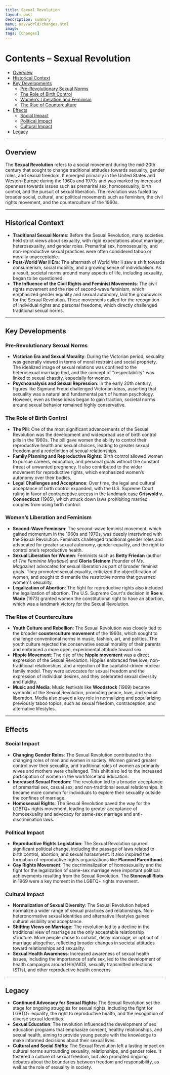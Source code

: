 ```yaml
---
title: Sexual Revolution
layout: post
description: summary
menu: nav/world/changes.html
image: 
tags: [Changes]
---
```


# Contents – Sexual Revolution
- [Overview](#overview)
- [Historical Context](#historical-context)
- [Key Developments](#key-developments)
  - [Pre-Revolutionary Sexual Norms](#pre-revolutionary-sexual-norms)
  - [The Role of Birth Control](#the-role-of-birth-control)
  - [Women’s Liberation and Feminism](#womens-liberation-and-feminism)
  - [The Rise of Counterculture](#the-rise-of-counterculture)
- [Effects](#effects)
  - [Social Impact](#social-impact)
  - [Political Impact](#political-impact)
  - [Cultural Impact](#cultural-impact)
- [Legacy](#legacy)

---

## Overview
The **Sexual Revolution** refers to a social movement during the mid-20th century that sought to change traditional attitudes towards sexuality, gender roles, and sexual freedom. It emerged primarily in the United States and Western Europe during the 1960s and 1970s and was marked by increased openness towards issues such as premarital sex, homosexuality, birth control, and the pursuit of sexual liberation. The revolution was fueled by broader social, cultural, and political movements such as feminism, the civil rights movement, and the counterculture of the 1960s.

---

## Historical Context
- **Traditional Sexual Norms**: Before the Sexual Revolution, many societies held strict views about sexuality, with rigid expectations about marriage, heterosexuality, and gender roles. Premarital sex, homosexuality, and non-reproductive sexual practices were often considered taboo or morally unacceptable.
- **Post-World War II Era**: The aftermath of World War II saw a shift towards consumerism, social mobility, and a growing sense of individualism. As a result, societal norms around many aspects of life, including sexuality, began to be questioned.
- **The Influence of the Civil Rights and Feminist Movements**: The civil rights movement and the rise of second-wave feminism, which emphasized gender equality and sexual autonomy, laid the groundwork for the Sexual Revolution. These movements called for the recognition of individual rights and personal freedoms, which directly challenged traditional sexual norms.

---

## Key Developments

### Pre-Revolutionary Sexual Norms
- **Victorian Era and Sexual Morality**: During the Victorian period, sexuality was generally viewed in terms of moral restraint and social propriety. The idealized image of sexual relations was confined to the heterosexual marriage bed, and the concept of "respectability" was linked to sexual chastity, especially for women.
- **Psychoanalysis and Sexual Repression**: In the early 20th century, figures like Sigmund Freud challenged Victorian ideas, asserting that sexuality was a natural and fundamental part of human psychology. However, even as these ideas began to gain traction, societal norms around sexual behavior remained highly conservative.

### The Role of Birth Control
- **The Pill**: One of the most significant advancements of the Sexual Revolution was the development and widespread use of birth control pills in the 1960s. The pill gave women the ability to control their reproductive health and sexual choices, leading to greater sexual freedom and a redefinition of sexual relationships.
- **Family Planning and Reproductive Rights**: Birth control allowed women to pursue careers, education, and personal goals without the constant threat of unwanted pregnancy. It also contributed to the wider movement for reproductive rights, which emphasized women’s autonomy over their bodies.
- **Legal Challenges and Acceptance**: Over time, the legal and cultural acceptance of birth control expanded, with the U.S. Supreme Court ruling in favor of contraceptive access in the landmark case **Griswold v. Connecticut** (1965), which struck down laws prohibiting married couples from using birth control.

### Women’s Liberation and Feminism
- **Second-Wave Feminism**: The second-wave feminist movement, which gained momentum in the 1960s and 1970s, was deeply intertwined with the Sexual Revolution. Feminists challenged traditional gender roles and advocated for greater sexual autonomy, gender equality, and the right to control one’s reproductive health.
- **Sexual Liberation for Women**: Feminists such as **Betty Friedan** (author of *The Feminine Mystique*) and **Gloria Steinem** (founder of *Ms. Magazine*) advocated for sexual liberation as part of broader feminist goals. They promoted sexual equality, criticized the objectification of women, and sought to dismantle the restrictive norms that governed women's sexuality.
- **Legalization of Abortion**: The fight for reproductive rights also included the legalization of abortion. The U.S. Supreme Court's decision in **Roe v. Wade** (1973) granted women the constitutional right to have an abortion, which was a landmark victory for the Sexual Revolution.

### The Rise of Counterculture
- **Youth Culture and Rebellion**: The Sexual Revolution was closely tied to the broader **counterculture movement** of the 1960s, which sought to challenge conventional norms in music, fashion, art, and politics. The youth culture rejected the conservative sexual morality of their parents and embraced a more open, experimental attitude toward sex.
- **Hippie Movement**: The rise of the **hippie movement** was a direct expression of the Sexual Revolution. Hippies embraced free love, non-traditional relationships, and a rejection of the capitalist-driven nuclear family model. They were advocates for sexual freedom and the expression of individual desires, and they celebrated sexual diversity and fluidity.
- **Music and Media**: Music festivals like **Woodstock** (1969) became symbolic of the Sexual Revolution, promoting peace, love, and sexual liberation. Media also played a key role in normalizing and popularizing previously taboo topics, such as sexual freedom, contraception, and alternative lifestyles.

---

## Effects

### Social Impact
- **Changing Gender Roles**: The Sexual Revolution contributed to the changing roles of men and women in society. Women gained greater control over their sexuality, and traditional roles of women as primarily wives and mothers were challenged. This shift also led to the increased participation of women in the workforce and education.
- **Increased Sexual Freedom**: The revolution led to a broader acceptance of premarital sex, casual sex, and non-traditional sexual relationships. It became more common for individuals to explore their sexuality outside the confines of marriage.
- **Homosexual Rights**: The Sexual Revolution paved the way for the LGBTQ+ rights movement, leading to greater acceptance of homosexuality and advocacy for same-sex marriage and anti-discrimination laws.

### Political Impact
- **Reproductive Rights Legislation**: The Sexual Revolution spurred significant political change, including the passage of laws related to birth control, abortion, and sexual harassment. It also inspired the formation of reproductive rights organizations like **Planned Parenthood**.
- **Gay Rights Movement**: The decriminalization of homosexuality and the fight for the legalization of same-sex marriage were important political achievements resulting from the Sexual Revolution. The **Stonewall Riots** in 1969 were a key moment in the LGBTQ+ rights movement.

### Cultural Impact
- **Normalization of Sexual Diversity**: The Sexual Revolution helped normalize a wider range of sexual practices and relationships. Non-heteronormative sexual identities and alternative lifestyles gained cultural visibility and acceptance.
- **Shifting Views on Marriage**: The revolution led to a decline in the traditional view of marriage as the only acceptable relationship structure. More people chose to cohabit, delay marriage, or opt out of marriage altogether, reflecting broader changes in societal attitudes toward relationships and sexuality.
- **Sexual Health Awareness**: Increased awareness of sexual health issues, including the importance of safe sex, led to the development of health campaigns around HIV/AIDS, sexually transmitted infections (STIs), and other reproductive health concerns.

---

## Legacy
- **Continued Advocacy for Sexual Rights**: The Sexual Revolution set the stage for ongoing struggles for sexual rights, including the fight for LGBTQ+ equality, the right to reproductive health, and the recognition of diverse sexual identities.
- **Sexual Education**: The revolution influenced the development of sex education programs that emphasize consent, healthy relationships, and sexual health, aiming to provide young people with the knowledge to make informed decisions about their sexual lives.
- **Cultural and Social Shifts**: The Sexual Revolution left a lasting impact on cultural norms surrounding sexuality, relationships, and gender roles. It fostered a culture of sexual freedom, but also prompted ongoing debates about the boundaries between freedom and responsibility, as well as the role of sexuality in society.